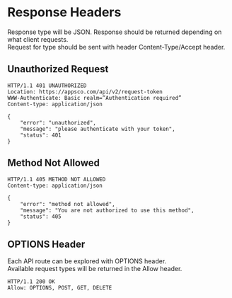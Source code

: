 # Response Headers

Response type will be JSON.
Response should be returned depending on what client requests.  
Request for type should be sent with header Content-Type/Accept header.

## Unauthorized Request

```.http
HTTP/1.1 401 UNAUTHORIZED
Location: https://appsco.com/api/v2/request-token
WWW-Authenticate: Basic realm=”Authentication required”
Content-type: application/json

{
    "error": "unauthorized",
    "message": "please authenticate with your token",
    "status": 401
}
```
## Method Not Allowed
  
```.http
HTTP/1.1 405 METHOD NOT ALLOWED
Content-type: application/json

{
    "error": "method not allowed",
    "message": "You are not authorized to use this method",
    "status": 405
}
```
## OPTIONS Header
  
Each API route can be explored with OPTIONS header.  
Available request types will be returned in the Allow header.

```.http
HTTP/1.1 200 OK
Allow: OPTIONS, POST, GET, DELETE
```